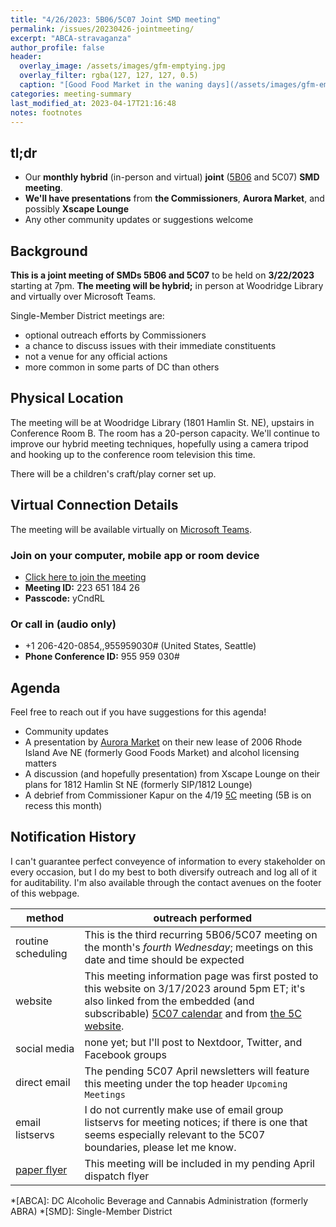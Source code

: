 ```yaml
---
title: "4/26/2023: 5B06/5C07 Joint SMD meeting"
permalink: /issues/20230426-jointmeeting/
excerpt: "ABCA-stravaganza"
author_profile: false
header:
  overlay_image: /assets/images/gfm-emptying.jpg
  overlay_filter: rgba(127, 127, 127, 0.5)
  caption: "[Good Food Market in the waning days](/assets/images/gfm-emptying.jpg)"
categories: meeting-summary
last_modified_at: 2023-04-17T21:16:48
notes: footnotes
---
```

## tl;dr
- Our **monthly hybrid** (in-person and virtual) **joint** ([5B06](https://anc5b06.com) and 5C07) **SMD meeting**.
- **We'll have presentations** from **the Commissioners**, **Aurora Market**, and possibly **Xscape Lounge**
- Any other community updates or suggestions welcome

## Background
**This is a joint meeting of SMDs 5B06 and 5C07** to be held on **3/22/2023** starting at 7pm. **The meeting will be hybrid;** in person at Woodridge Library and virtually over Microsoft Teams.

Single-Member District meetings are:
- optional outreach efforts by Commissioners
- a chance to discuss issues with their immediate constituents
- not a venue for any official actions
- more common in some parts of DC than others

## Physical Location
The meeting will be at Woodridge Library (1801 Hamlin St. NE), upstairs in Conference Room B. The room has a 20-person capacity. We'll continue to improve our hybrid meeting techniques, hopefully using a camera tripod and hooking up to the conference room television this time.

There will be a children's craft/play corner set up.

## Virtual Connection Details
The meeting will be available virtually on [Microsoft Teams](https://www.microsoft.com/en-us/microsoft-teams/download-app).
### Join on your computer, mobile app or room device
- [Click here to join the meeting](https://teams.microsoft.com/l/meetup-join/19%3ameeting_YTJjOWU0ZjktMWU3Mi00YmE2LTkyYjUtYmUzYzJlMWE2NGUy%40thread.v2/0?context=%7b%22Tid%22%3a%228fe449f1-8b94-4fb7-9906-6f939da82d73%22%2c%22Oid%22%3a%22fe41fa96-a564-4c7e-bcd4-e44346276d35%22%7d)
- **Meeting ID:** 223 651 184 26
- **Passcode:** yCndRL

### Or call in (audio only)
- +1 206-420-0854,,955959030# (United States, Seattle)
- **Phone Conference ID:** 955 959 030#

## Agenda
Feel free to reach out if you have suggestions for this agenda!

- Community updates
- A presentation by [Aurora Market](https://auroramarket.biz/) on their new lease of 2006 Rhode Island Ave NE (formerly Good Foods Market) and alcohol licensing matters
- A discussion (and hopefully presentation) from Xscape Lounge on their plans for 1812 Hamlin St NE (formerly SIP/1812 Lounge)
- A debrief from Commissioner Kapur on the 4/19 [5C](/issues/20230419-5cmeeting/) meeting (5B is on recess this month)

## Notification History
I can't guarantee perfect conveyence of information to every stakeholder on every occasion, but I do my best to both diversify outreach and log all of it for auditability. I'm also available through the contact avenues on the footer of this webpage.

|method|outreach performed|
|---|---|
|routine scheduling|This is the third recurring 5B06/5C07 meeting on the month's *fourth Wednesday*; meetings on this date and time should be expected|
|website|This meeting information page was first posted to this website on 3/17/2023 around 5pm ET; it's also linked from the embedded (and subscribable) [5C07 calendar](/calendar/) and from [the 5C website](https://anc-5c.com/calendar/).|
|social media|none yet; but I'll post to Nextdoor, Twitter, and Facebook groups|
|direct email|The pending 5C07 April newsletters will feature this meeting under the top header `Upcoming Meetings`|
|email listservs|I do not currently make use of email group listservs for meeting notices; if there is one that seems especially relevant to the 5C07 boundaries, please let me know.|
|[paper flyer](/flyers/)|This meeting will be included in my pending April dispatch flyer|

*[ABCA]: DC Alcoholic Beverage and Cannabis Administration (formerly ABRA)
*[SMD]: Single-Member District